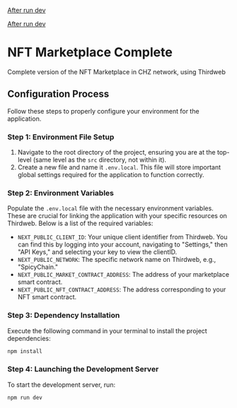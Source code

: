 [After run dev](https://github.com/BCemreD/Thirdweb-project-Chiliz/blob/main/images/2.1.jpg)


[After run dev](https://github.com/BCemreD/Thirdweb-project-Chiliz/blob/main/images/2.1.png)


# NFT Marketplace Complete

Complete version of the NFT Marketplace in CHZ network, using Thirdweb

## Configuration Process

Follow these steps to properly configure your environment for the application.

### Step 1: Environment File Setup

1. Navigate to the root directory of the project, ensuring you are at the top-level (same level as the `src` directory, not within it).
2. Create a new file and name it `.env.local`. This file will store important global settings required for the application to function correctly.

### Step 2: Environment Variables

Populate the `.env.local` file with the necessary environment variables. These are crucial for linking the application with your specific resources on Thirdweb. Below is a list of the required variables:

-   `NEXT_PUBLIC_CLIENT_ID`: Your unique client identifier from Thirdweb. You can find this by logging into your account, navigating to "Settings," then "API Keys," and selecting your key to view the clientID.
-   `NEXT_PUBLIC_NETWORK`: The specific network name on Thirdweb, e.g., "SpicyChain."
-   `NEXT_PUBLIC_MARKET_CONTRACT_ADDRESS`: The address of your marketplace smart contract.
-   `NEXT_PUBLIC_NFT_CONTRACT_ADDRESS`: The address corresponding to your NFT smart contract.

### Step 3: Dependency Installation

Execute the following command in your terminal to install the project dependencies:

```sh
npm install
```

### Step 4: Launching the Development Server

To start the development server, run:

```sh
npm run dev
```
